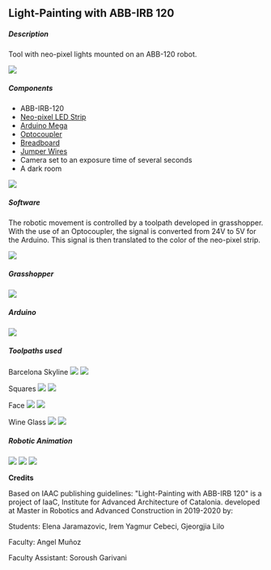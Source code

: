 ## Light-Painting with ABB-IRB 120

##### Description

Tool with neo-pixel lights mounted on an ABB-120 robot.

![](Images/004.png)

##### Components

* ABB-IRB-120
* [Neo-pixel LED Strip](https://www.amazon.es/dp/B00H3IX1NK?ref_=pe_3310721_248816181_302_E_DDE_dt_1)
* [Arduino Mega](https://www.amazon.es/ELEGOO-Microcontrolador-ATmega2560-ATmega16U2-Compatible/dp/B06Y3ZHPWC/ref=sr_1_4?__mk_es_ES=%C3%85M%C3%85%C5%BD%C3%95%C3%91&keywords=arduino+Mega&qid=1575988330&sr=8-4)
* [Optocoupler](https://www.amazon.es/ILS-Aislante-Optocoupler-Canales-Aislado/dp/B07PB4498K/ref=sr_1_4?__mk_es_ES=%C3%85M%C3%85%C5%BD%C3%95%C3%91&crid=3CH6YQE1XY0OM&keywords=optocoupler&qid=1576954202&sprefix=optocou%2Caps%2C159&sr=8-4)
* [Breadboard](https://www.amazon.es/ELEGOO-Breadboard-Prototipo-Soldaduras-Distribuci%C3%B3n/dp/B01MZ1BUL1/ref=sr_1_3?__mk_es_ES=%C3%85M%C3%85%C5%BD%C3%95%C3%91&crid=2TI2EPS8BV50U&keywords=breadboard&qid=1576954372&sprefix=breadboard%2Caps%2C227&sr=8-3)
* [Jumper Wires](https://www.amazon.es/Jumper-Dupont-Kable-Puentes-Masculino-Masculino/dp/B073X7P6N2/ref=sr_1_5?__mk_es_ES=%C3%85M%C3%85%C5%BD%C3%95%C3%91&keywords=jumper+wires&qid=1576954537&sr=8-5)
* Camera set to an exposure time of several seconds
* A dark room

![](Images/002.png)

##### Software

The robotic movement is controlled by a toolpath developed in grasshopper.
With the use of an Optocoupler, the signal is converted from 24V to 5V for the Arduino. This signal is then translated to the color of the neo-pixel strip.

![](Images/002a.png)

##### Grasshopper

![](Images/011.png)


##### Arduino

![](Images/003.png)

##### Toolpaths used

Barcelona Skyline
![](Images/005.png)
![](Images/006.png)

Squares
![](Images/007.png)
![](Images/008.png)

Face
![](Images/008a.png)
![](Images/008b.png)

Wine Glass
![](Images/009.png)
![](Images/010.png)

##### Robotic Animation

![](Images/Robot.gif)
![](Images/Animation.gif)
![](Images/004a.png)


**Credits**

Based on IAAC publishing guidelines:
"Light-Painting with ABB-IRB 120" is a project of IaaC, Institute for Advanced Architecture of Catalonia. developed at Master in Robotics and Advanced Construction in 2019-2020 by:

Students: Elena Jaramazovic, Irem Yagmur Cebeci, Gjeorgjia Lilo

Faculty: Angel Muñoz

Faculty Assistant: Soroush Garivani
